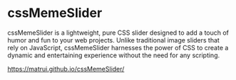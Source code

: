 # cssMemeSlider

cssMemeSlider is a lightweight, pure CSS slider designed to add a touch of humor and fun to your web projects. Unlike traditional image sliders that rely on JavaScript, cssMemeSlider harnesses the power of CSS to create a dynamic and entertaining experience without the need for any scripting.

https://matrui.github.io/cssMemeSlider/
